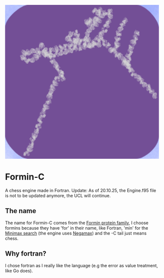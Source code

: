 ![Formin logo](ForminLogo.png)

# Formin-C
A chess engine made in Fortran. 
Update: As of 20.10.25, the Engine.f95 file is not to be updated anymore, the UCL will continue.

## The name
The name for Formin-C comes from the [Formin protein family](https://en.wikipedia.org/wiki/Formins), I choose formins because they have 'for' in their name, like Fortran, 'min' for the [Minimax search](https://en.wikipedia.org/wiki/Minimax) (the engine uses [Negamax](https://en.wikipedia.org/wiki/Negamax)) and the -C tail just means chess.

## Why fortran?
I chose fortran as I really like the language (e.g the error as value treatment, like Go does).